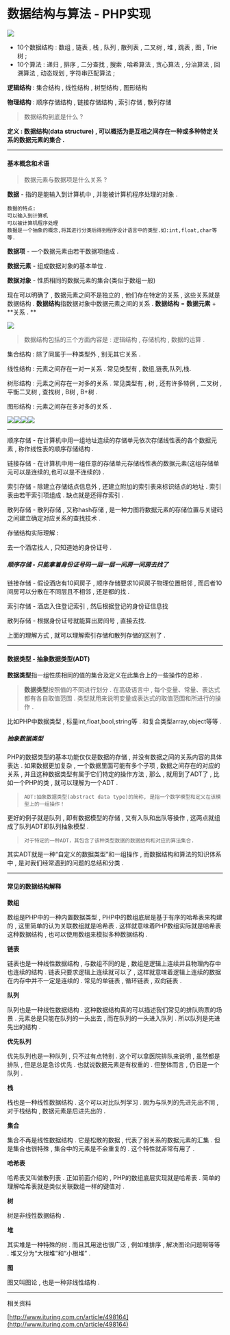 # 数据结构与算法 - PHP实现

![](/assets/shujujiegouhesuanfa.png)

* 10个数据结构 : 数组 , 链表 , 栈 , 队列 , 散列表 , 二叉树 , 堆 , 跳表 , 图 , Trie树 ; 
* 10个算法 : 递归 , 排序 , 二分查找 , 搜索 , 哈希算法 , 贪心算法 , 分治算法 , 回溯算法 , 动态规划 , 字符串匹配算法 ; 

**逻辑结构** : 集合结构 , 线性结构 , 树型结构 , 图形结构​​

**物理结构** : 顺序存储结构 , 链接存储结构 , 索引存储 , 散列存储

> 数据结构到底是什么 ?

**定义 : 数据结构\(data structure\) , 可以概括为是互相之间存在一种或多种特定关系的数据元素的集合 .**

---

#### 基本概念和术语

> 数据元素与数据项是什么关系 ?

**数据** - 指的是能输入到计算机中 , 并能被计算机程序处理的对象 .

```
数据的特点:
可以输入到计算机
可以被计算机程序处理
数据是一个抽象的概念,将其进行分类后得到程序设计语言中的类型.如:int,float,char等等.
```

**数据项** - 一个数据元素由若干数据项组成 .

**数据元素** - 组成数据对象的基本单位 .

**数据对象** - 性质相同的数据元素的集合\(类似于数组一般\)

现在可以明确了 , 数据元素之间不是独立的 , 他们存在特定的关系 , 这些关系就是数据结构 . **数据结构**指数据对象中数据元素之间的关系 . **数据结构** = **数据元素** + **关系 . **

![](/assets/shujujiegou.png)

> 数据结构包括的三个方面内容是 : 逻辑结构 , 存储机构 , 数据的运算 .

集合结构 : 除了同属于一种类型外 , 别无其它关系 .

线性结构 : 元素之间存在一对一关系 . 常见类型有 , 数组,链表,队列,栈.

树形结构 : 元素之间存在一对多的关系 . 常见类型有 , 树 , 还有许多特例 , 二叉树 , 平衡二叉树 , 查找树 , B树 , B+树 .

图形结构 : 元素之间存在多对多的关系 .

![](/assets/luojijiegou1.png)![](/assets/luojijiegou2.png)![](/assets/luojijiegou3.png)![](/assets/luojijiegou4.png)

---

顺序存储 - 在计算机中用一组地址连续的存储单元依次存储线性表的各个数据元素 , 称作线性表的顺序存储结构 .

链接存储 - 在计算机中用一组任意的存储单元存储线性表的数据元素\(这组存储单元可以是连续的,也可以是不连续的\) .

索引存储 - 除建立存储结点信息外 , 还建立附加的索引表来标识结点的地址 . 索引表由若干索引项组成 . 缺点就是还得存索引 .

散列存储 - 散列存储 , 又称hash存储 , 是一种力图将数据元素的存储位置与关键码之间建立确定对应关系的查找技术 .

存储结构实际理解 :

去一个酒店找人 , 只知道她的身份证号 .

##### 顺序存储 - 只能拿着身份证号码一层一层一间房一间房去找了

链接存储 - 假设酒店有10间房子 , 顺序存储要求10间房子物理位置相邻 , 而后者10间房可以分散在不同层且不相邻 , 还是都的找 .

索引存储 - 酒店入住登记索引 , 然后根据登记的身份证信息找

散列存储 - 根据身份证号就能算出房间号 , 直接去找.

上面的理解方式 , 就可以理解索引存储和散列存储的区别了 .

---

#### 数据类型 - 抽象数据类型\(ADT\)

**数据类型**指一组性质相同的值的集合及定义在此集合上的一些操作的总称 .

> **数据类型**按照值的不同进行划分 . 在高级语言中 , 每个变量、常量、表达式都有各自取值范围 . 类型就用来说明变量或表达式的取值范围和所进行的操作 .

比如PHP中数据类型 , 标量int,float,bool,string等 . 和复合类型array,object等等 .

##### 抽象数据类型

PHP的数据类型的基本功能仅仅是数据的存储 , 并没有数据之间的关系内容的具体表达  . 如果数据更加复杂 , 一个数据里面可能有多个子项 , 数据之间存在的对应的关系 , 并且这种数据类型有属于它们特定的操作方法 , 那么 , 就用到了ADT了 , 比如一个PHP的类 , 就可以理解为一个ADT .

> ```
> ADT:抽象数据类型(abstract data type)的简称, 是指一个数学模型和定义在该模型上的一组操作！
> ```

更好的例子就是队列 , 即有数据模型的存储 , 又有入队和出队等操作 , 这两点就组成了队列ADT即队列抽象模型 .

> ```
> 对于特定的一种ADT，其包含了该种类型数据的数据结构和对应的算法集合.
> ```

其实ADT就是一种“自定义的数据类型”和一组操作 , 而数据结构和算法的知识体系中 , 是对我们经常遇到的问题的总结和分类 .

---

#### 常见的数据结构解释

**数组**

数组是PHP中的一种内置数据类型 , PHP中的数组底层是基于有序的哈希表来构建的 , 这里简单的认为关联数组就是哈希表 . 这样就意味着PHP数组实际就是哈希表这种数据结构 , 也可以使用数组来模拟多种数据结构 .

**链表**

链表也是一种线性数据结构 , 与数组不同的是 , 数组是逻辑上连续并且物理内存中也连续的结构 . 链表只要求逻辑上连续就可以了 , 这样就意味着逻辑上连续的数据在内存中并不一定是连续的 . 常见的单链表 , 循环链表 , 双向链表 .

**队列**

队列也是一种线性数据结构 . 这种数据结构真的可以描述我们常见的排队购票的场景 . 元素总是只能在队列的一头出去 , 而在队列的一头进入队列 . 所以队列是先进先出的结构 .

**优先队列**

优先队列也是一种队列 , 只不过有点特别 . 这个可以拿医院排队来说明 , 虽然都是排队 , 但是总是急诊优先 . 也就说数据元素是有权重的 . 但整体而言 , 仍旧是一个队列 .

**栈**

栈也是一种线性数据结构 . 这个可以对比队列学习 . 因为与队列的先进先出不同 , 对于栈结构 , 数据元素是后进先出的 .

**集合**

集合不再是线性数据结构 . 它是松散的数据 , 代表了弱关系的数据元素的汇集 . 但是集合也很特殊 , 集合中的元素是不会重复的 . 这个特性就非常有用了 .

**哈希表**

哈希表又叫做散列表 . 正如前面介绍的 , PHP的数组底层实现就是哈希表 . 简单的理解哈希表就是类似关联数组一样的键值对 .

**树**

树是非线性数据结构 .

**堆**

其实堆是一种特殊的树 . 而且其用途也很广泛 , 例如堆排序 , 解决图论问题啊等等 . 堆又分为“大根堆”和“小根堆” .

**图**

图又叫图论 , 也是一种非线性结构 .

---

相关资料

[http://www.ituring.com.cn/article/498164](http://www.ituring.com.cn/article/498164)

